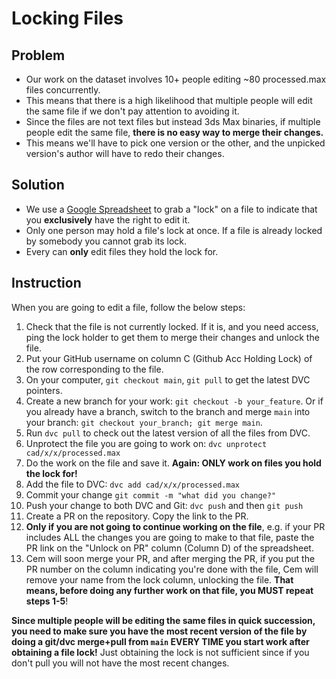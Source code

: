 # Locking Files

## Problem
* Our work on the dataset involves 10+ people editing ~80 processed.max files concurrently.
* This means that there is a high likelihood that multiple people will edit the same file if we don't pay attention to avoiding it.
* Since the files are not text files but instead 3ds Max binaries, if multiple people edit the same file, **there is no easy way to merge their changes.**
* This means we'll have to pick one version or the other, and the unpicked version's author will have to redo their changes.

## Solution
* We use a [Google Spreadsheet](https://docs.google.com/spreadsheets/d/1p5SA2Pt44UHcMZsT3IeOHEVPb8TSPkFro_i8bvWodQA/edit?gid=1640497008#gid=1640497008) to grab a "lock" on a file to indicate that you **exclusively** have the right to edit it.
* Only one person may hold a file's lock at once. If a file is already locked by somebody you cannot grab its lock.
* Every can **only** edit files they hold the lock for.

## Instruction
When you are going to edit a file, follow the below steps:

1. Check that the file is not currently locked. If it is, and you need access, ping the lock holder to get them to merge their changes and unlock the file.
2. Put your GitHub username on column C (Github Acc Holding Lock) of the row corresponding to the file.
3. On your computer, `git checkout main`, `git pull` to get the latest DVC pointers.
4. Create a new branch for your work: `git checkout -b your_feature`. Or if you already have a branch, switch to the branch and merge `main` into your branch:  `git checkout your_branch; git merge main`.
5. Run `dvc pull` to check out the latest version of all the files from DVC.
6. Unprotect the file you are going to work on: `dvc unprotect cad/x/x/processed.max`
7. Do the work on the file and save it. **Again: ONLY work on files you hold the lock for!**
8. Add the file to DVC: `dvc add cad/x/x/processed.max`
9. Commit your change `git commit -m "what did you change?"`
10. Push your change to both DVC and Git: `dvc push` and then `git push`
11. Create a PR on the repository. Copy the link to the PR.
12. **Only if you are not going to continue working on the file**, e.g. if your PR includes ALL the changes you are going to make to that file, paste the PR link on the "Unlock on PR" column (Column D) of the spreadsheet.
13. Cem will soon merge your PR, and after merging the PR, if you put the PR number on the column indicating you're done with the file, Cem will remove your name from the lock column, unlocking the file. **That means, before doing any further work on that file, you MUST repeat steps 1-5**!

**Since multiple people will be editing the same files in quick succession, you need to make sure you have the most recent version of the file by doing a git/dvc merge+pull from `main` EVERY TIME you start work after obtaining a file lock!** Just obtaining the lock is not sufficient since if you don't pull you will not have the most recent changes.